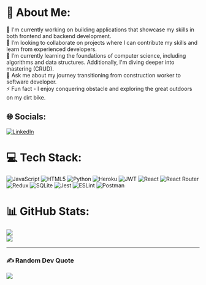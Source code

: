 # 💫 About Me:
🔭 I'm currently working on building applications that showcase my skills in both frontend and backend development.<br>👯 I’m looking to collaborate on projects where I can contribute my skills and learn from experienced developers.<br>🌱 I’m currently learning the foundations of computer science, including algorithms and data structures. Additionally, I'm diving deeper into mastering (CRUD).<br>💬 Ask me about my journey transitioning from construction worker to software developer.<br>⚡ Fun fact - I enjoy conquering obstacle and exploring the great outdoors on my dirt bike. <br>


## 🌐 Socials:
[![LinkedIn](https://img.shields.io/badge/LinkedIn-%230077B5.svg?logo=linkedin&logoColor=white)](https://linkedin.com/in/https://www.linkedin.com/in/travis-snapp/) 

# 💻 Tech Stack:
![JavaScript](https://img.shields.io/badge/javascript-%23323330.svg?style=for-the-badge&logo=javascript&logoColor=%23F7DF1E) ![HTML5](https://img.shields.io/badge/html5-%23E34F26.svg?style=for-the-badge&logo=html5&logoColor=white) ![Python](https://img.shields.io/badge/python-3670A0?style=for-the-badge&logo=python&logoColor=ffdd54) ![Heroku](https://img.shields.io/badge/heroku-%23430098.svg?style=for-the-badge&logo=heroku&logoColor=white) ![JWT](https://img.shields.io/badge/JWT-black?style=for-the-badge&logo=JSON%20web%20tokens) ![React](https://img.shields.io/badge/react-%2320232a.svg?style=for-the-badge&logo=react&logoColor=%2361DAFB) ![React Router](https://img.shields.io/badge/React_Router-CA4245?style=for-the-badge&logo=react-router&logoColor=white) ![Redux](https://img.shields.io/badge/redux-%23593d88.svg?style=for-the-badge&logo=redux&logoColor=white) ![SQLite](https://img.shields.io/badge/sqlite-%2307405e.svg?style=for-the-badge&logo=sqlite&logoColor=white) ![Jest](https://img.shields.io/badge/-jest-%23C21325?style=for-the-badge&logo=jest&logoColor=white) ![ESLint](https://img.shields.io/badge/ESLint-4B3263?style=for-the-badge&logo=eslint&logoColor=white) ![Postman](https://img.shields.io/badge/Postman-FF6C37?style=for-the-badge&logo=postman&logoColor=white)
# 📊 GitHub Stats:
![](https://github-readme-streak-stats.herokuapp.com/?user=tsnapp91&theme=blue-green&hide_border=false)<br/>
![](https://github-readme-stats.vercel.app/api/top-langs/?username=tsnapp91&theme=blue-green&hide_border=false&include_all_commits=false&count_private=false&layout=compact)

---




### ✍️ Random Dev Quote
![](https://quotes-github-readme.vercel.app/api?type=horizontal&theme=radical)

</details>

<!--
**tsnapp91/tsnapp91** is a ✨ _special_ ✨ repository because its `README.md` (this file) appears on your GitHub profile.


